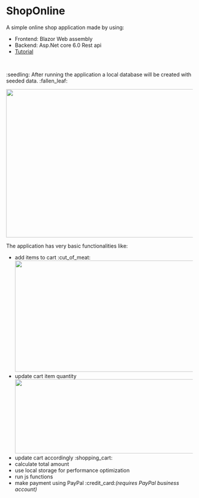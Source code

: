 # ShopOnline
A simple online shop application made by using:
<ul>
  <li>Frontend: Blazor Web assembly</li>
  <li>Backend: Asp.Net core 6.0 Rest api</li>
  <li><a href="https://www.youtube.com/watch?v=sHuuo9L3e5c">Tutorial</a></li>
</ul>
<br/>
<p>:seedling: After running the application a local database will be created with seeded data. :fallen_leaf:</p>
<img style="width:800px;height:400px" src="https://user-images.githubusercontent.com/25085025/172633365-32082f89-0e87-4f2d-b6a0-09c6cf1d06cb.png"/>

The application has very basic functionalities like:
<ul>
  <li>add items to cart :cut_of_meat: <br/> <img style="width:600px;height:300px" src="https://user-images.githubusercontent.com/25085025/172633367-abc24e8d-3861-4698-9de2-d1c2a1a00317.png"/></li>
  <li>update cart item quantity <img style="width:800px;height:200px" src="https://user-images.githubusercontent.com/25085025/172633356-ee01b621-b5cc-4267-86cb-68bd5fc4e28d.png"/></li>
  <li>update cart accordingly :shopping_cart:</li>
  <li>calculate total amount</li>
  <li>use local storage for performance optimization</li>
  <li>run js functions</li>
  <li>make payment using PayPal :credit_card:<i>(requires PayPal business account)</i></li>
</ul>
